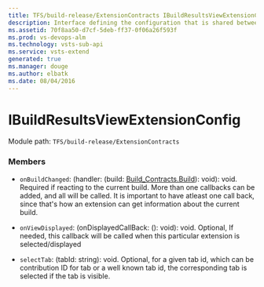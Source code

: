 ```yaml
---
title: TFS/build-release/ExtensionContracts IBuildResultsViewExtensionConfig API | Extensions for Visual Studio Team Services
description: Interface defining the configuration that is shared between extension targeted at &quot;ms.vss-build-web.build-results-view&quot; and the host
ms.assetid: 70f8aa50-d7cf-5deb-ff37-0f06a26f593f
ms.prod: vs-devops-alm
ms.technology: vsts-sub-api
ms.service: vsts-extend
generated: true
ms.manager: douge
ms.author: elbatk
ms.date: 08/04/2016
---
```


# IBuildResultsViewExtensionConfig

Module path: `TFS/build-release/ExtensionContracts`


### Members

* `onBuildChanged`: (handler: (build: [Build_Contracts.Build](../../../TFS/build/Contracts/Build.md)): void): void. Required if reacting to the current build.
More than one callbacks can be added, and all will be called.
It is important to have atleast one call back, since that&#x27;s how an extension can get information about the current build.

* `onViewDisplayed`: (onDisplayedCallBack: (): void): void. Optional, If needed, this callback will be called when this particular extension is selected/displayed

* `selectTab`: (tabId: string): void. Optional, for a given tab id, which can be contribution ID for tab or a well known tab id, 
the corresponding tab is selected if the tab is visible.

